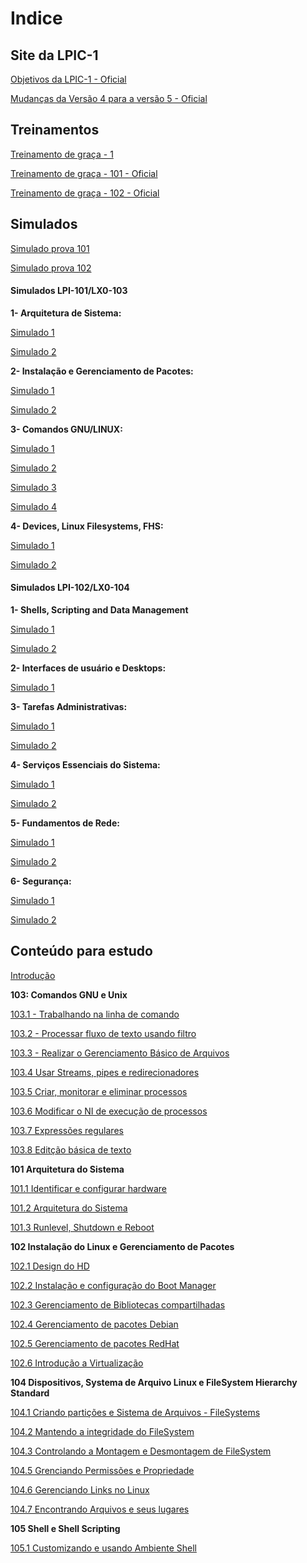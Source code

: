 # Indice

Site da LPIC-1
----------------------------------------------------------------------------------------------------------------------

[Objetivos da LPIC-1 - Oficial](https://www.lpi.org/pt/our-certifications/exam-101-objectives)

[Mudanças da Versão 4 para a versão 5 - Oficial](https://wiki.lpi.org/wiki/LPIC-1_Summary_Version_4.0_To_5.0)

Treinamentos
----------------------------------------------------------------------------------------------------------------------

[Treinamento de graça - 1](https://www.theurbanpenguin.com/lpi-training-from-theurbanpenguin/lpic-1-linux-server-professional/)

[Treinamento de graça - 101 - Oficial](https://learning.lpi.org/en/learning-materials/101-500/)

[Treinamento de graça - 102 - Oficial](https://learning.lpi.org/en/learning-materials/102-500/)

Simulados
----------------------------------------------------------------------------------------------------------------------

[Simulado prova 101](https://www.memrise.com/course/1236058/lpic-1-lpi-101-lx0-103/)

[Simulado prova 102](https://www.memrise.com/course/1435778/lpic-1-lpi-102-lx0-104/)




#### Simulados LPI-101/LX0-103

**1- Arquitetura de Sistema:**

[Simulado 1](https://www.proprofs.com/quiz-school/story.php?title=otmxndiwob3g&fbclid=IwAR32H6SW4-EASUEqtkobwi404yR75QJwrlW290ONa4z2KfFujFwbZUuw-WA)

[Simulado 2](https://www.proprofs.com/quiz-school/story.php?title=lpi-101-arquitetura-de-sistema-2-marcus-vinicius-braga-alcantara&fbclid=IwAR0UMq2d8PH4dIliMVv9YVfpM4IY7VaWnhPIvpE86m1iQd_graWAMDgUEWs)

**2- Instalação e Gerenciamento de Pacotes:**

[Simulado 1](https://www.proprofs.com/quiz-school/story.php?title=lpi-101-instalao-e-gerenciamento-de-pacotes-marcus-vincius-braga-alcntara&fbclid=IwAR11NvLLalajPkK4ns1WrBrvQnaa0Np91fgA1CzcXOgtFYadKYzYrpn3o90)

[Simulado 2](https://www.proprofs.com/quiz-school/story.php?title=lpi-101-instalacao-e-gerenciamento-de-pacotes-2-marcus-vinicius-braga-alcantara&fbclid=IwAR0rHvWtxLpwG8ffIhbA0IMYcLEiDSc1MbwjiqKUQyvQMIxA8mgSJkffChY)

**3- Comandos GNU/LINUX:**

[Simulado 1](https://www.proprofs.com/quiz-school/story.php?title=lpi-101-comandos-gnulinux-marcus-vincius-braga-alcntara_2JR&fbclid=IwAR2fQokWltvR-nXFc29RNIIP61HpViS9TqXi5oIqMzW8uJA9P7TWvg9gtKo)

[Simulado 2](https://www.proprofs.com/quiz-school/story.php?title=lpi-101-comandos-gnulinux-2-marcus-vinicius-braga-alcantara&fbclid=IwAR34rCvtF46YG17CvM_6yKChnMBnSan_oPIx9ZA534yrdVaixvvnRlTusZk)

[Simulado 3](https://www.proprofs.com/quiz-school/story.php?title=lpi-101-comandos-gnulinux-3-marcus-vinicius-braga-alcantara&fbclid=IwAR0YVcHQvscabJZTVvuPCIcz0uHZFBCy_sh3qQ7-2GzzZ9Tz51yc0HiXlXM)

[Simulado 4](https://www.proprofs.com/quiz-school/story.php?title=lpi-101-comandos-gnulinux-4-marcus-vinicius-braga-alcantara&fbclid=IwAR1q1ChSPLJwErgFtEaf1pUvvciz1YjuzngWNj0SLAiN04jrWrM11FEybNE)

**4- Devices, Linux Filesystems, FHS:**

[Simulado 1](https://www.proprofs.com/quiz-school/story.php?title=lpi-101-devices-linux-filesystems-fhs-marcus-vincius-braga-alcntara&fbclid=IwAR2CXfdHQv0dsZGJ36yt7wPDmRAADav_6QZJgrGtxz_HVEb80hxbBBJICi8)

[Simulado 2](https://www.proprofs.com/quiz-school/story.php?title=lpi-101-devices-linux-filesystems-fhs-2-marcus-vinicius-braga-alcantara&fbclid=IwAR0YVcHQvscabJZTVvuPCIcz0uHZFBCy_sh3qQ7-2GzzZ9Tz51yc0HiXlXM)



#### Simulados LPI-102/LX0-104
**1- Shells, Scripting and Data Management**

[Simulado 1](https://www.proprofs.com/quiz-school/story.php?title=lpi-102-shells-scripting-and-data-management&fbclid=IwAR0JbQ4ouwUrQ564VamXzksEPmoDh76lIS3udYiEaF1ydt60EoCc-Uk5tfI)

[Simulado 2](https://www.proprofs.com/quiz-school/story.php?title=lpi-102-shells-scripting-and-data-management-2-marcus-vinicius-braga-alcantara&fbclid=IwAR11NvLLalajPkK4ns1WrBrvQnaa0Np91fgA1CzcXOgtFYadKYzYrpn3o90)

**2- Interfaces de usuário e Desktops:**

[Simulado 1](www.proprofs.com/quiz-school/story.php?title=102-interfaces-de-usurio-e-desktops&fbclid=IwAR3bO7v3SpA_pJ5NDuy9X7FOq4D_o-2pOIoP9xdYZvB2wpz3sSfsC2ISoRM)

**3- Tarefas Administrativas:**

[Simulado 1](https://www.proprofs.com/quiz-school/story.php?title=lpi-102-tarefas-administrativas&fbclid=IwAR10uXLgqSaDInq1muetUAxgnLTLCvknzNwD614svKG7gZOOqi-oJW5bQxo)

[Simulado 2](https://www.proprofs.com/quiz-school/story.php?title=lpi-102-tarefas-administrativas-2-marcus-vincius-braga-alcntara&fbclid=IwAR37xihtJ4ey_u2tA4n4pddPAuFIiBp_ESaopcF8q8GNCFipeVdwGD64frI)

**4- Serviços Essenciais do Sistema:**

[Simulado 1](https://www.proprofs.com/quiz-school/story.php?title=lpi-102-servios-essenciais-do-sistema&fbclid=IwAR1Rpm3w_ZejSL4BiyKCx5DNbBGj8fY-vh8liJ2wwGRPktaa3nsT8Yj6JWw)

[Simulado 2](https://www.proprofs.com/quiz-school/story.php?title=mtkxmjq0nw52od&fbclid=IwAR2WV3s9pruwPaW5dVbysvoSDpeZ06nomKTpb81FzESQeJLYRqQL7hLmr2g)

**5- Fundamentos de Rede:**

[Simulado 1](https://www.proprofs.com/quiz-school/story.php?title=lpi-102-fundamentos-de-rede&fbclid=IwAR0rHvWtxLpwG8ffIhbA0IMYcLEiDSc1MbwjiqKUQyvQMIxA8mgSJkffChY)

[Simulado 2](https://www.proprofs.com/quiz-school/story.php?title=untitled-quizlpi-102-fundamentos-de-rede-2-marcus-vincius-braga-alcntara&fbclid=IwAR0JbQ4ouwUrQ564VamXzksEPmoDh76lIS3udYiEaF1ydt60EoCc-Uk5tfI)

**6- Segurança:**

[Simulado 1](https://www.proprofs.com/quiz-school/story.php?title=lpi-102-segurana&fbclid=IwAR1xeRdlHBBucKE3zLNOiVMlj17_2-4VHBmGVi5UKN7yDghdq7AXGcKwAMU)

[Simulado 2](https://www.proprofs.com/quiz-school/story.php?title=lpi-102-segurana-2-marcus-vincius-braga-alcntara&fbclid=IwAR3Z8lOQkuOjyS7jQ4sBzqPVV93SrRg6f0-2OfJRT5bQGxrfKGj3d3GyfZw)



Conteúdo para estudo
----------------------------------------------------------------------------------------------------------------------

[Introdução](intro.md)

**103: Comandos GNU e Unix**

[103.1 - Trabalhando na linha de comando](103.1/1031.md)

[103.2 - Processar fluxo de texto usando filtro](103.2/1032.md)

[103.3 - Realizar o Gerenciamento Básico de Arquivos](103.3/1033.md)

[103.4 Usar Streams, pipes e redirecionadores](103.4/1034.md)

[103.5 Criar, monitorar e eliminar processos](103.5/1035.md)

[103.6 Modificar o NI de execução de processos](103.6/1036.md)

[103.7 Expressões regulares](103.7/1037.md)

[103.8 Editção básica de texto](103.8/1038.md)

**101 Arquitetura do Sistema**

[101.1 Identificar e configurar hardware ](101.1/1011.md)

[101.2 Arquitetura do Sistema ](101.2/1012.md)

[101.3 Runlevel, Shutdown e Reboot ](101.3/1013.md)

**102 Instalação do Linux e Gerenciamento de Pacotes**

[102.1 Design do HD ](102.1/1021.md)

[102.2 Instalação e configuração do Boot Manager ](102.2/1022.md)

[102.3 Gerenciamento de Bibliotecas compartilhadas ](102.3/1023.md)

[102.4 Gerenciamento de pacotes Debian ](102.4/1024.md)

[102.5 Gerenciamento de pacotes RedHat ](102.5/1025.md)

[102.6 Introdução a Virtualização ](102.6/1026.md)

**104 Dispositivos, Systema de Arquivo Linux e FileSystem Hierarchy Standard**

[104.1 Criando partições e Sistema de Arquivos - FileSystems ](104.1/1041.md)

[104.2 Mantendo a integridade do FileSystem](104.2/1042.md)

[104.3 Controlando a Montagem e Desmontagem de FileSystem ](104.3/1043.md)

[104.5 Grenciando Permissões e Propriedade ](104.5/1045.md)

[104.6 Gerenciando Links no Linux ](104.6/1046.md)

[104.7 Encontrando Arquivos e seus lugares ](104.7/1047.md)

**105 Shell e Shell Scripting**

[105.1 Customizando e usando Ambiente Shell ](105.1/1051.md)
